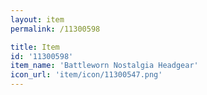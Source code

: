 ```yaml
---
layout: item
permalink: /11300598

title: Item
id: '11300598'
item_name: 'Battleworn Nostalgia Headgear'
icon_url: 'item/icon/11300547.png'
---
```


